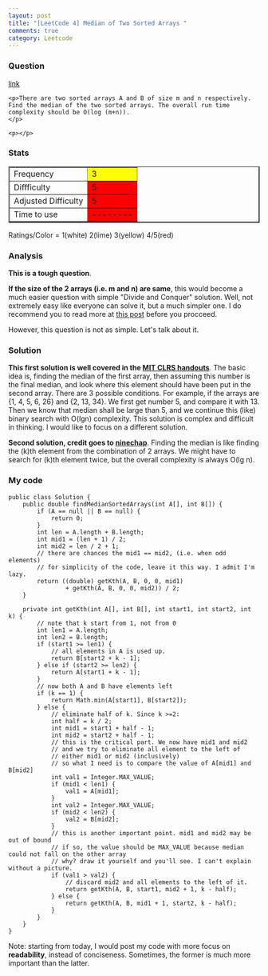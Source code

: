 ```yaml
---
layout: post
title: "[LeetCode 4] Median of Two Sorted Arrays "
comments: true
category: Leetcode
---
```


### Question

[link](https://oj.leetcode.com/problems/median-of-two-sorted-arrays/)

<div class="question-content">
    <p></p>
    
    <p>There are two sorted arrays A and B of size m and n respectively. Find the median of the two sorted arrays. The overall run time complexity should be O(log (m+n)).
    </p>
    
    <p></p>
</div>

### Stats

<table border="2">
	<tr>
		<td>Frequency</td>
		<td bgcolor="yellow">3</td>
	</tr>
	<tr>
		<td>Diffficulty</td>
		<td bgcolor="red">5</td>
	</tr>
	<tr>
		<td>Adjusted Difficulty</td>
		<td bgcolor="red">5</td>
	</tr>
	<tr>
		<td>Time to use</td>
		<td bgcolor="red">--------</td>
	</tr>
</table>

Ratings/Color = 1(white) 2(lime) 3(yellow) 4/5(red)

### Analysis

**This is a tough question**.

**If the size of the 2 arrays (i.e. m and n) are same**, this would become a much easier question with simple "Divide and Conquer" solution. Well, not extremely easy like everyone can solve it, but a much simpler one. I do recommend you to read more at [this post](http://www.geeksforgeeks.org/median-of-two-sorted-arrays/) before you procceed.

However, this question is not as simple. Let's talk about it.

### Solution

**This first solution is well covered in the [MIT CLRS handouts](http://www2.myoops.org/course_material/mit/NR/rdonlyres/Electrical-Engineering-and-Computer-Science/6-046JFall-2005/30C68118-E436-4FE3-8C79-6BAFBB07D935/0/ps9sol.pdf)**. The basic idea is, finding the median of the first array, then assuming this number is the final median, and look where this element should have been put in the second array. There are 3 possible conditions. For example, if the arrays are {1, 4, 5, 6, 26} and {2, 13, 34}. We first get number 5, and compare it with 13. Then we know that median shall be large than 5, and we continue this (like) binary search with O(lgn) complexity. This solution is complex and difficult in thinking. I would like to focus on a different solution.

**Second solution, credit goes to [ninechap](http://answer.ninechapter.com/solutions/median-of-two-sorted-arrays/)**. Finding the median is like finding the (k)th element from the combination of 2 arrays. We might have to search for (k)th element twice, but the overall complexity is always O(lg n).

### My code

    public class Solution {
        public double findMedianSortedArrays(int A[], int B[]) {
            if (A == null || B == null) {
                return 0;
            }
            int len = A.length + B.length;
            int mid1 = (len + 1) / 2;
            int mid2 = len / 2 + 1;
            // there are chances the mid1 == mid2, (i.e. when odd elements)
            // for simplicity of the code, leave it this way. I admit I'm lazy.
            return ((double) getKth(A, B, 0, 0, mid1)
                    + getKth(A, B, 0, 0, mid2)) / 2;
        }

        private int getKth(int A[], int B[], int start1, int start2, int k) {
            // note that k start from 1, not from 0
            int len1 = A.length;
            int len2 = B.length;
            if (start1 >= len1) {
                // all elements in A is used up.
                return B[start2 + k - 1];
            } else if (start2 >= len2) {
                return A[start1 + k - 1];
            }
            // now both A and B have elements left
            if (k == 1) {
                return Math.min(A[start1], B[start2]);
            } else {
                // eliminate half of k. Since k >=2:
                int half = k / 2;
                int mid1 = start1 + half - 1;
                int mid2 = start2 + half - 1;
                // this is the critical part. We now have mid1 and mid2
                // and we try to eliminate all element to the left of
                // either mid1 or mid2 (inclusively)
                // so what I need is to compare the value of A[mid1] and B[mid2]
                int val1 = Integer.MAX_VALUE;
                if (mid1 < len1) {
                    val1 = A[mid1];
                }
                int val2 = Integer.MAX_VALUE;
                if (mid2 < len2) {
                    val2 = B[mid2];
                }
                // this is another important point. mid1 and mid2 may be out of bound
                // if so, the value should be MAX_VALUE because median could not fall on the other array
                // why? draw it yourself and you'll see. I can't explain without a picture.
                if (val1 > val2) {
                    // discard mid2 and all elements to the left of it.
                    return getKth(A, B, start1, mid2 + 1, k - half);
                } else {
                    return getKth(A, B, mid1 + 1, start2, k - half);
                }
            }
        }
    }

Note: starting from today, I would post my code with more focus on **readability**, instead of conciseness. Sometimes, the former is much more important than the latter.

